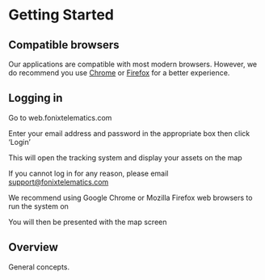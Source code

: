# Getting Started

## Compatible browsers
Our applications are compatible with most modern browsers. However, we do recommend you use [Chrome](https://www.google.com/chrome/) or [Firefox](https://www.mozilla.org/firefox/) for a better experience.

## Logging in

Go to web.fonixtelematics.com

Enter your email address and password in the appropriate box then click ‘Login’

This will open the tracking system and display your assets on the map

If you cannot log in for any reason, please email [support@fonixtelematics.com](mailto:support@fonixtelematics.com)



We recommend using Google Chrome or Mozilla Firefox web browsers to run the system on



You will then be presented with the map screen



## Overview
General concepts.



<!--stackedit_data:
eyJoaXN0b3J5IjpbMTE3ODU4MjU0OSwtMTYwMDIwODc3NywtNz
A0MTMyMjU2XX0=
-->